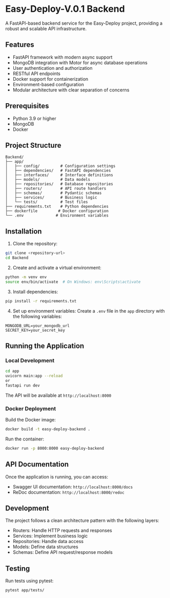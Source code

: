 # Easy-Deploy-V.0.1 Backend

A FastAPI-based backend service for the Easy-Deploy project, providing a robust and scalable API infrastructure.

## Features

- FastAPI framework with modern async support
- MongoDB integration with Motor for async database operations
- User authentication and authorization
- RESTful API endpoints
- Docker support for containerization
- Environment-based configuration
- Modular architecture with clear separation of concerns

## Prerequisites

- Python 3.9 or higher
- MongoDB
- Docker

## Project Structure

```
Backend/
├── app/
│   ├── config/         # Configuration settings
│   ├── dependencies/   # FastAPI dependencies
│   ├── interfaces/     # Interface definitions
│   ├── models/         # Data models
│   ├── repositories/   # Database repositories
│   ├── routers/        # API route handlers
│   ├── schemas/        # Pydantic schemas
│   ├── services/       # Business logic
│   └── tests/          # Test files
├── requirements.txt    # Python dependencies
├── dockerfile         # Docker configuration
└── .env              # Environment variables
```

## Installation

1. Clone the repository:
```bash
git clone <repository-url>
cd Backend
```

2. Create and activate a virtual environment:
```bash
python -m venv env
source env/bin/activate  # On Windows: env\Scripts\activate
```

3. Install dependencies:
```bash
pip install -r requirements.txt
```

4. Set up environment variables:
Create a `.env` file in the `app` directory with the following variables:
```
MONGODB_URL=your_mongodb_url
SECRET_KEY=your_secret_key
```

## Running the Application

### Local Development

```bash
cd app
uvicorn main:app --reload
or
fastapi run dev
```

The API will be available at `http://localhost:8000`

### Docker Deployment

Build the Docker image:
```bash
docker build -t easy-deploy-backend .
```

Run the container:
```bash
docker run -p 8000:8000 easy-deploy-backend
```

## API Documentation

Once the application is running, you can access:
- Swagger UI documentation: `http://localhost:8000/docs`
- ReDoc documentation: `http://localhost:8000/redoc`

## Development

The project follows a clean architecture pattern with the following layers:
- Routers: Handle HTTP requests and responses
- Services: Implement business logic
- Repositories: Handle data access
- Models: Define data structures
- Schemas: Define API request/response models

## Testing

Run tests using pytest:
```bash
pytest app/tests/
```
